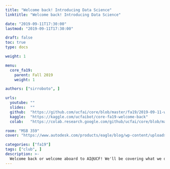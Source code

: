 ```yaml
---
title: "Welcome back! Introducing Data Science"
linktitle: "Welcome back! Introducing Data Science"

date: "2019-09-11T17:30:00"
lastmod: "2019-09-11T17:30:00"

draft: false
toc: true
type: docs

weight: 1

menu:
  core_fa19:
    parent: Fall 2019
    weight: 1

authors: ["sirroboto", ]

urls:
  youtube: ""
  slides:  ""
  github:  "https://github.com/ucfai/core/blob/master/fa19/2019-09-11-welcome-back/2019-09-11-welcome-back.ipynb"
  kaggle:  "https://kaggle.com/ucfaibot/core-fa19-welcome-back"
  colab:   "https://colab.research.google.com/github/ucfai/core/blob/master/fa19/2019-09-11-welcome-back/2019-09-11-welcome-back.ipynb"

room: "MSB 359"
cover: "https://www.autodesk.com/products/eagle/blog/wp-content/uploads/2018/04/shutterstock_1011096853.jpg"

categories: ["fa19"]
tags: ["club", ]
description: >-
  Welcome back or welcome aboard to AI@UCF! We'll be covering what we do, how we do it, and what opportunities are available for you. Food and drink will be provided, so take the time to eat, chat, and learn about our club. See you there!
---
```

